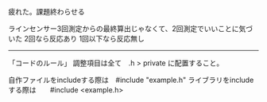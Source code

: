 疲れた。課題終わらせる

ラインセンサー3回測定からの最終算出じゃなくて、2回測定でいいことに気づいた
2回なら反応あり
1回以下なら反応無し

------------------------------------------------------------
「コードのルール」
調整項目は全て　.h > private に配置すること。

自作ファイルをincludeする際は　#include "example.h"
ライブラリをincludeする際は　　#include <example.h>
